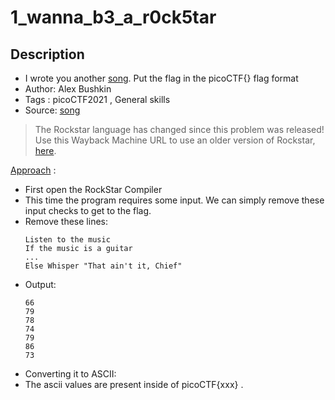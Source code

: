 # 1_wanna_b3_a_r0ck5tar

## Description
- I wrote you another [song](./lyrics.txt). Put the flag in the picoCTF{} flag format
- Author: Alex Bushkin
- Tags  : picoCTF2021 , General skills
- Source: [song](./lyrics.txt)


>  The Rockstar language has changed since this problem was released! Use this Wayback Machine URL to use an older version of Rockstar, 
>  [here](https://web.archive.org/web/20190522020843/https://codewithrockstar.com/online).

<ins>Approach</ins> :
- First open the RockStar Compiler
- This time the program requires some input. We can simply remove these input checks to get to the flag.
- Remove these lines:
	```text
	Listen to the music             
	If the music is a guitar                  
	...
	Else Whisper "That ain't it, Chief"

	```
- Output:
	```ascii
	66
	79
	78
	74
	79
	86
	73
	```
- Converting it to ASCII:
- The ascii values are present inside of picoCTF{xxx} .

